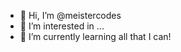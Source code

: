 - 👋 Hi, I’m @meistercodes
- 👀 I’m interested in ...
- 🌱 I’m currently learning all that I can!

<!---
meistercodes/meistercodes is a ✨ special ✨ repository because its `README.md` (this file) appears on your GitHub profile.
You can click the Preview link to take a look at your changes.
--->
